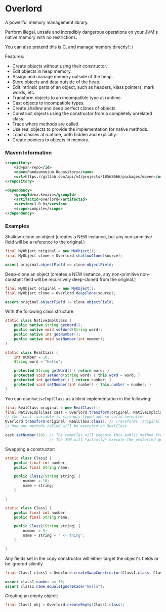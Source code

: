 Overlord
=====

A powerful memory management library.

Perform illegal, unsafe and incredibly dangerous operations on your JVM's native memory with no restrictions.

You can also pretend this is C, and manage memory directly! :)

Features:
  * Create objects without using their constructor.
  * Edit objects in heap memory.
  * Assign and manage memory outside of the heap.
  * Store objects and data outside of the heap.
  * Edit intrinsic parts of an object, such as headers, klass pointers, mark words, etc.
  * Transform objects to an incompatible type at runtime.
  * Cast objects to incompatible types.
  * Create shallow and deep perfect clones of objects.
  * Construct objects using the constructor from a completely unrelated class.
  * Trace where methods are called.
  * Use real objects to provide the implementation for native methods.
  * Load classes at runtime, both hidden and explicitly.
  * Create pointers to objects in memory.
 

### Maven Information
```xml
<repository>
    <id>pan-repo</id>
    <name>Pandaemonium Repository</name>
    <url>https://gitlab.com/api/v4/projects/18568066/packages/maven</url>
</repository>
``` 

```xml
<dependency>
    <groupId>mx.kenzie</groupId>
    <artifactId>overlord</artifactId>
    <version>1.0.0</version>
    <scope>compile</scope>
</dependency>
```

### Examples

Shallow-clone an object (creates a NEW instance, but any non-primitive field will be a reference to the original.)
```java 
final MyObject original = new MyObject();
final MyObject clone = Overlord.shallowClone(source);

assert original.objectField == clone.objectField;
```

Deep-clone an object (creates a NEW instance, any non-primitive non-constant field will be recursively deep-cloned from the original.)
```java 
final MyObject original = new MyObject();
final MyObject clone = Overlord.deepClone(source);

assert original.objectField != clone.objectField;
```

With the following class structure:
```java
static class NativeImplClass {
    public native String getWord();
    public native void setWord(String word);
    public native int getNumber();
    public native void setNumber(int number);
}

static class RealClass {
    int number = 10;
    String word = "hello";

    protected String getWord() { return word; }
    protected void setWord(String word) { this.word = word; }
    protected int getNumber() { return number; }
    protected void setNumber(int number) { this.number = number; }
}
```

You can use `NativeImplClass` as a blind implementation in the following:
```java 
final RealClass original = new RealClass();
final NativeImplClass cast = Overlord.transform(original, NativeImplClass.class); // Transforms 'original' to an instance of NativeImplClass
// the 'cast' variable is strongly-typed and so valid hereafter
Overlord.transform(original, RealClass.class); // Transforms 'original' back to its true class
// Now any methods called will be executed on RealClass

cast.setNumber(10); // The compiler will execute this public method from NativeImplClass
                    // The JVM will *actually* execute the protected getNumber method from RealClass
```

Swapping a constructor:
```java
static class Class2 {
    public final int number;
    public final String name;

    public Class2(String string) {
        number = 10;
        name = string;
    }

}

static class Class1 {
    public final int number;
    public final String name;

    public Class1(String string) {
        number = 5;
        name = string + " <- thing";
    }

}
```

Any fields set in the copy constructor will either target the object's fields or be ignored silently.
```java 
final Class1 class1 = Overlord.createSwapConstructor(Class1.class, Class2.class, "hello");

assert class1.number == 10;
assert class1.name.equalsIgnoreCase("hello");
```

Creating an empty object:
```java 
final Class1 obj = Overlord.createEmpty(Class1.class);
```